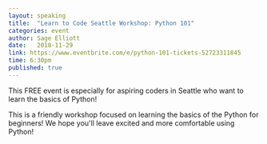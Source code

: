 ```yaml
---
layout: speaking
title:  "Learn to Code Seattle Workshop: Python 101"
categories: event
author: Sage Elliott
date:   2018-11-29
link: https://www.eventbrite.com/e/python-101-tickets-52723311845
time: 6:30pm
published: true
---
```


This FREE event is especially for aspiring coders in Seattle who want to learn the basics of Python!

This is a friendly workshop focused on learning the basics of the Python for beginners! We hope you'll leave excited and more comfortable using Python! 

